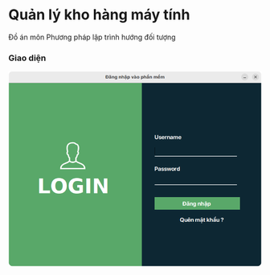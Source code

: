 # Quản lý kho hàng máy tính
Đồ án môn Phương pháp lập trình hướng đối tượng

### Giao diện 
![Giao dien dang nhap](./img/login.png)
